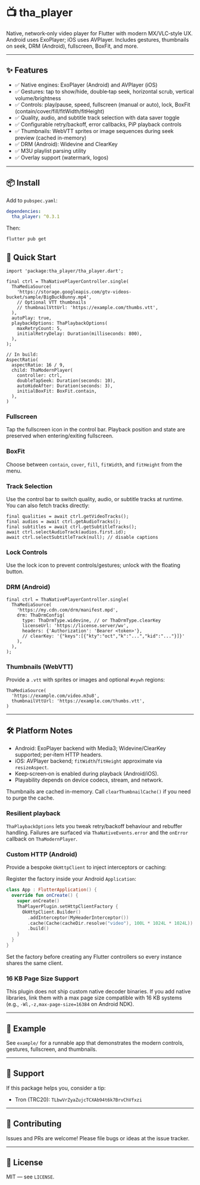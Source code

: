 # 📺 tha_player

Native, network‑only video player for Flutter with modern MX/VLC‑style UX. Android uses ExoPlayer; iOS uses AVPlayer. Includes gestures, thumbnails on seek, DRM (Android), fullscreen, BoxFit, and more.

---

## ✨ Features

- ✅ Native engines: ExoPlayer (Android) and AVPlayer (iOS)
- ✅ Gestures: tap to show/hide, double‑tap seek, horizontal scrub, vertical volume/brightness
- ✅ Controls: play/pause, speed, fullscreen (manual or auto), lock, BoxFit (contain/cover/fill/fitWidth/fitHeight)
- ✅ Quality, audio, and subtitle track selection with data saver toggle
- ✅ Configurable retry/backoff, error callbacks, PiP playback controls
- ✅ Thumbnails: WebVTT sprites or image sequences during seek preview (cached in-memory)
- ✅ DRM (Android): Widevine and ClearKey
- ✅ M3U playlist parsing utility
- ✅ Overlay support (watermark, logos)

---

## 📦 Install

Add to `pubspec.yaml`:

```yaml
dependencies:
  tha_player: ^0.3.1
```

Then:

```
flutter pub get
```

## 🚀 Quick Start

```
import 'package:tha_player/tha_player.dart';

final ctrl = ThaNativePlayerController.single(
  ThaMediaSource(
    'https://storage.googleapis.com/gtv-videos-bucket/sample/BigBuckBunny.mp4',
    // Optional VTT thumbnails
    // thumbnailVttUrl: 'https://example.com/thumbs.vtt',
  ),
  autoPlay: true,
  playbackOptions: ThaPlaybackOptions(
    maxRetryCount: 5,
    initialRetryDelay: Duration(milliseconds: 800),
  ),
);

// In build:
AspectRatio(
  aspectRatio: 16 / 9,
  child: ThaModernPlayer(
    controller: ctrl,
    doubleTapSeek: Duration(seconds: 10),
    autoHideAfter: Duration(seconds: 3),
    initialBoxFit: BoxFit.contain,
  ),
)
```

### Fullscreen
Tap the fullscreen icon in the control bar. Playback position and state are preserved when entering/exiting fullscreen.

### BoxFit
Choose between `contain`, `cover`, `fill`, `fitWidth`, and `fitHeight` from the menu.

### Track Selection
Use the control bar to switch quality, audio, or subtitle tracks at runtime. You can also fetch tracks directly:

```
final qualities = await ctrl.getVideoTracks();
final audios = await ctrl.getAudioTracks();
final subtitles = await ctrl.getSubtitleTracks();
await ctrl.selectAudioTrack(audios.first.id);
await ctrl.selectSubtitleTrack(null); // disable captions
```

### Lock Controls
Use the lock icon to prevent controls/gestures; unlock with the floating button.

### DRM (Android)

```
final ctrl = ThaNativePlayerController.single(
  ThaMediaSource(
    'https://my.cdn.com/drm/manifest.mpd',
    drm: ThaDrmConfig(
      type: ThaDrmType.widevine, // or ThaDrmType.clearKey
      licenseUrl: 'https://license.server/wv',
      headers: {'Authorization': 'Bearer <token>'},
      // clearKey: '{"keys":[{"kty":"oct","k":"...","kid":"..."}]}'
    ),
  ),
);
```

### Thumbnails (WebVTT)
Provide a `.vtt` with sprites or images and optional `#xywh` regions:

```
ThaMediaSource(
  'https://example.com/video.m3u8',
  thumbnailVttUrl: 'https://example.com/thumbs.vtt',
)
```

---

## 🛠 Platform Notes

- Android: ExoPlayer backend with Media3; Widevine/ClearKey supported; per‑item HTTP headers.
- iOS: AVPlayer backend; `fitWidth`/`fitHeight` approximate via `resizeAspect`.
- Keep‑screen‑on is enabled during playback (Android/iOS).
- Playability depends on device codecs, stream, and network.

Thumbnails are cached in-memory. Call `clearThumbnailCache()` if you need to purge the cache.

### Resilient playback

`ThaPlaybackOptions` lets you tweak retry/backoff behaviour and rebuffer handling. Failures are surfaced via `ThaNativeEvents.error` and the `onError` callback on `ThaModernPlayer`.

### Custom HTTP (Android)

Provide a bespoke `OkHttpClient` to inject interceptors or caching:

Register the factory inside your Android `Application`:

```kotlin
class App : FlutterApplication() {
  override fun onCreate() {
    super.onCreate()
    ThaPlayerPlugin.setHttpClientFactory {
      OkHttpClient.Builder()
        .addInterceptor(MyHeaderInterceptor())
        .cache(Cache(cacheDir.resolve("video"), 100L * 1024L * 1024L))
        .build()
    }
  }
}
```

Set the factory before creating any Flutter controllers so every instance shares the same client.

### 16 KB Page Size Support
This plugin does not ship custom native decoder binaries. If you add native libraries, link them with a max page size compatible with 16 KB systems (e.g., `-Wl,-z,max-page-size=16384` on Android NDK).

---

## 🧪 Example

See `example/` for a runnable app that demonstrates the modern controls, gestures, fullscreen, and thumbnails.

---

## 💖 Support

If this package helps you, consider a tip:

- Tron (TRC20): `TLbwVrZyaZujcTCXAb94t6k7BrvChVfxzi`

---

## 📣 Contributing

Issues and PRs are welcome! Please file bugs or ideas at the issue tracker.

---

## 📄 License

MIT — see `LICENSE`.
